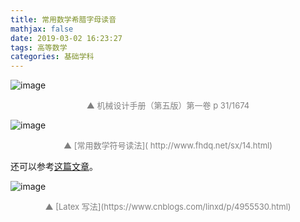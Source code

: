```yaml
---
title: 常用数学希腊字母读音
mathjax: false
date: 2019-03-02 16:23:27
tags: 高等数学
categories: 基础学科
---
```


![image](https://ws2.sinaimg.cn/large/006mcMYXgy1g0oj626l0qj30zk0i10yp.jpg)
<div style="font-size:13px;color:gray;text-align:center">▲ 机械设计手册（第五版）第一卷 p 31/1674</div>

<!--more-->

![image](https://ws2.sinaimg.cn/large/006mcMYXgy1g0oj70zepoj30hk0y1myu.jpg)
<div style="font-size:13px;color:gray;text-align:center">▲ [常用数学符号读法]( http://www.fhdq.net/sx/14.html)</div>

还可以参考[这篇文章](https://blog.csdn.net/hanghangaidoudou/article/details/74987856)。

![image](https://wx4.sinaimg.cn/large/006mcMYXgy1g0oji6ur5fj30ez0qjdmq.jpg)
<div style="font-size:13px;color:gray;text-align:center">▲ [Latex 写法](https://www.cnblogs.com/linxd/p/4955530.html)</div>

<!--

<hr/>
<span style="color:gray;font-size:12px">
参考：
1.[link-01]()
2.[link-02]()
3.[link-03]()
4.[link-04]()
5.[link-05]()
</span>
-->
